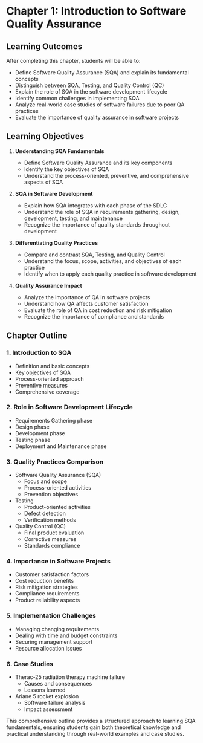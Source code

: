 
# Chapter 1: Introduction to Software Quality Assurance

## Learning Outcomes
After completing this chapter, students will be able to:
- Define Software Quality Assurance (SQA) and explain its fundamental concepts
- Distinguish between SQA, Testing, and Quality Control (QC)
- Explain the role of SQA in the software development lifecycle
- Identify common challenges in implementing SQA
- Analyze real-world case studies of software failures due to poor QA practices
- Evaluate the importance of quality assurance in software projects

## Learning Objectives
1. **Understanding SQA Fundamentals**
   - Define Software Quality Assurance and its key components
   - Identify the key objectives of SQA
   - Understand the process-oriented, preventive, and comprehensive aspects of SQA

2. **SQA in Software Development**
   - Explain how SQA integrates with each phase of the SDLC
   - Understand the role of SQA in requirements gathering, design, development, testing, and maintenance
   - Recognize the importance of quality standards throughout development

3. **Differentiating Quality Practices**
   - Compare and contrast SQA, Testing, and Quality Control
   - Understand the focus, scope, activities, and objectives of each practice
   - Identify when to apply each quality practice in software development

4. **Quality Assurance Impact**
   - Analyze the importance of QA in software projects
   - Understand how QA affects customer satisfaction
   - Evaluate the role of QA in cost reduction and risk mitigation
   - Recognize the importance of compliance and standards

## Chapter Outline

### 1. Introduction to SQA
- Definition and basic concepts
- Key objectives of SQA
- Process-oriented approach
- Preventive measures
- Comprehensive coverage

### 2. Role in Software Development Lifecycle
- Requirements Gathering phase
- Design phase
- Development phase
- Testing phase
- Deployment and Maintenance phase

### 3. Quality Practices Comparison
- Software Quality Assurance (SQA)
  - Focus and scope
  - Process-oriented activities
  - Prevention objectives
- Testing
  - Product-oriented activities
  - Defect detection
  - Verification methods
- Quality Control (QC)
  - Final product evaluation
  - Corrective measures
  - Standards compliance

### 4. Importance in Software Projects
- Customer satisfaction factors
- Cost reduction benefits
- Risk mitigation strategies
- Compliance requirements
- Product reliability aspects

### 5. Implementation Challenges
- Managing changing requirements
- Dealing with time and budget constraints
- Securing management support
- Resource allocation issues

### 6. Case Studies
- Therac-25 radiation therapy machine failure
  - Causes and consequences
  - Lessons learned
- Ariane 5 rocket explosion
  - Software failure analysis
  - Impact assessment

This comprehensive outline provides a structured approach to learning SQA fundamentals, ensuring students gain both theoretical knowledge and practical understanding through real-world examples and case studies.
